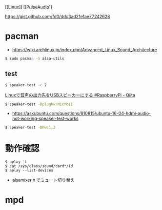 [[Linux]]
[[PulseAudio]]

https://gist.github.com/fd0/ddc3ad21e1ae77242628

# pacman

- https://wiki.archlinux.jp/index.php/Advanced_Linux_Sound_Architecture

```sh
$ sudo pacman -S alsa-utils
```

## test

```sh
$ speaker-test -c 2
```

[Linuxで音声の出力先をUSBスピーカーにする #RaspberryPi - Qiita](https://qiita.com/nobwak/items/a104640c5c0702486f6c)

```sh
$ speaker-test -Dplughw:MicroII
```

- https://askubuntu.com/questions/810815/ubuntu-16-04-hdmi-audio-not-working-speaker-test-works

```sh
$ speaker-test -Dhw:1,3
```

# 動作確認

```
$ aplay -L
$ cat /sys/class/sound/card*/id
$ aplay --list-devices
```

- alsamixer `M` でミュート切り替え

# mpd
